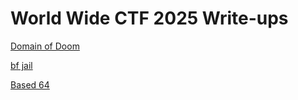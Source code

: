 # World Wide CTF 2025 Write-ups

[Domain of Doom](/Domain%20of%20Doom)

[bf jail](/bf%20jail)

[Based 64](/Based%2064)
